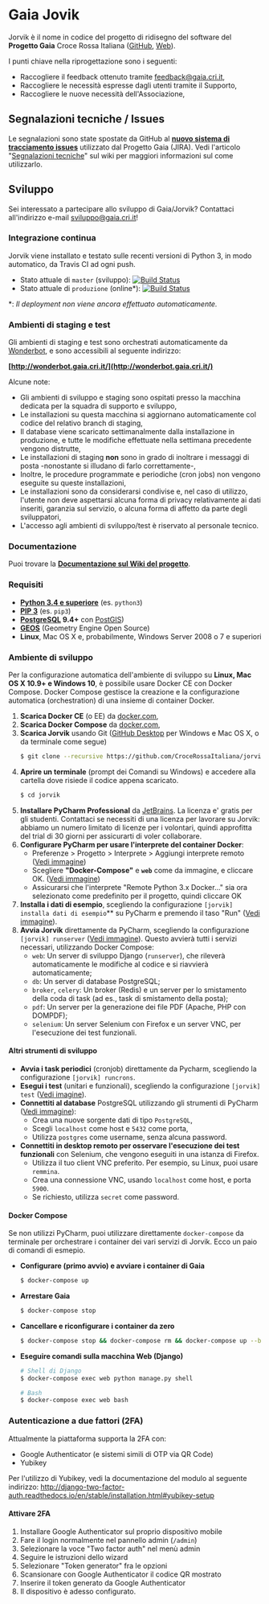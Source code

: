 # Gaia Jovik

Jorvik è il nome in codice del progetto di ridisegno del software del **Progetto Gaia** Croce Rossa Italiana
([GitHub](https://github.com/CroceRossaCatania/gaia), [Web](https://gaia.cri.it)).


I punti chiave nella riprogettazione sono i seguenti:
* Raccogliere il feedback ottenuto tramite <feedback@gaia.cri.it>,
* Raccogliere le necessità espresse dagli utenti tramite il Supporto,
* Raccogliere le nuove necessità dell'Associazione,

## Segnalazioni tecniche / Issues

Le segnalazioni sono state spostate da GitHub al [**nuovo sistema di tracciamento issues**](https://jira.gaia.cri.it/issues) utilizzato dal Progetto Gaia (JIRA). Vedi l'articolo "[Segnalazioni tecniche](https://github.com/CroceRossaItaliana/jorvik/wiki/Segnalazioni-tecniche)" sul wiki per maggiori informazioni sul come utilizzarlo.


## Sviluppo

Sei interessato a partecipare allo sviluppo di Gaia/Jorvik? Contattaci all'indirizzo e-mail <sviluppo@gaia.cri.it>!

### Integrazione continua

Jorvik viene installato e testato sulle recenti versioni di Python 3, in modo automatico, da Travis CI ad ogni push.

* Stato attuale di `master` (sviluppo): [![Build Status](https://travis-ci.org/CroceRossaItaliana/jorvik.svg?branch=master)](https://travis-ci.org/CroceRossaItaliana/jorvik)
* Stato attuale di `produzione` (online*): [![Build Status](https://travis-ci.org/CroceRossaItaliana/jorvik.svg?branch=produzione)](https://travis-ci.org/CroceRossaItaliana/jorvik)

\*: *Il deployment non viene ancora effettuato automaticamente.*


### Ambienti di staging e test

Gli ambienti di staging e test sono orchestrati automaticamente da [Wonderbot](https://github.com/CroceRossaItaliana/wonderbot), e sono accessibili al seguente indirizzo:

**[http://wonderbot.gaia.cri.it/](http://wonderbot.gaia.cri.it/)**

Alcune note:

* Gli ambienti di sviluppo e staging sono ospitati presso la macchina dedicata per la squadra di supporto e sviluppo,
* Le installazioni su questa macchina si aggiornano automaticamente col codice del relativo branch di staging,
* Il database viene scaricato settimanalmente dalla installazione in produzione, e tutte le modifiche effettuate nella settimana precedente vengono distrutte,
* Le installazioni di staging **non** sono in grado di inoltrare i messaggi di posta -nonostante si illudano di farlo correttamente-,
* Inoltre, le procedure programmate e periodiche (cron jobs) non vengono eseguite su queste installazioni,
* Le installazioni sono da considerarsi condivise e, nel caso di utilizzo, l'utente non deve aspettarsi alcuna forma di privacy relativamente ai dati inseriti, garanzia sul servizio, o alcuna forma di affetto da parte degli sviluppatori,
* L'accesso agli ambienti di sviluppo/test è riservato al personale tecnico.


### Documentazione

Puoi trovare la **[Documentazione sul Wiki del progetto](https://github.com/CroceRossaItaliana/jorvik/wiki)**.

### Requisiti

* **[Python 3.4 e superiore](https://www.python.org/downloads/)** (es. `python3`)
* **[PIP 3](https://www.python.org/downloads/)** (es. `pip3`)
* **[PostgreSQL](http://www.postgresql.org/) 9.4+** con [PostGIS](http://postgis.net/))
* **[GEOS](http://trac.osgeo.org/geos/)** (Geometry Engine Open Source)
* **Linux**, Mac OS X e, probabilmente, Windows Server 2008 o 7 e superiori

### Ambiente di sviluppo

Per la configurazione automatica dell'ambiente di sviluppo su **Linux, Mac OS X 10.9+ e Windows 10**, è possibile usare Docker CE con Docker Compose. Docker Compose gestisce la creazione e la configurazione automatica (orchestration) di una insieme di container Docker.


1. **Scarica Docker CE** (o EE) da [docker.com](https://www.docker.com/community-edition),
2. **Scarica Docker Compose** da [docker.com](https://docs.docker.com/compose/install/),
3. **Scarica Jorvik** usando Git ([GitHub Desktop](https://desktop.github.com/) per Windows e Mac OS X, o da terminale come segue)
    ```bash
    $ git clone --recursive https://github.com/CroceRossaItaliana/jorvik
    ```
4. **Aprire un terminale** (prompt dei Comandi su Windows) e accedere alla cartella dove risiede il codice appena scaricato.
   ```bash
   $ cd jorvik
   ```
5. **Installare PyCharm Professional** da [JetBrains](https://www.jetbrains.com/pycharm/). La licenza e' gratis per gli studenti. Contattaci se necessiti di una licenza per lavorare su Jorvik: abbiamo un numero limitato di licenze per i volontari, quindi approfitta del trial di 30 giorni per assicurarti di voler collaborare.
6. **Configurare PyCharm per usare l'interprete del container Docker**:
    * Preferenze > Progetto > Interprete > Aggiungi interprete remoto ([Vedi immagine](https://cloud.githubusercontent.com/assets/621062/10762277/4da18088-7cbd-11e5-924e-a2737d7783e1.png))
    * Scegliere **"Docker-Compose"** e **`web`** come da immagine, e cliccare OK. ([Vedi immagine](https://user-images.githubusercontent.com/621062/34888028-7a95f13e-f7c0-11e7-9eaa-e6bad16c7f51.png))
    * Assicurarsi che l'interprete "Remote Python 3.x Docker..." sia ora selezionato come predefinito per il progetto, quindi cliccare OK
7. **Installa i dati di esempio**, scegliendo la configurazione `[jorvik] installa dati di esempio`** su PyCharm e premendo il taso "Run" ([Vedi immagine](https://user-images.githubusercontent.com/621062/39449785-eaa78f0a-4cc0-11e8-8e0d-a6034d53ad31.png)).
8. **Avvia Jorvik** direttamente da PyCharm, scegliendo la configurazione `[jorvik] runserver`  ([Vedi immagine](https://user-images.githubusercontent.com/621062/39448999-c4bb7c40-4cbe-11e8-86be-4ba906ddc3ba.png)). Questo avvierà tutti i servizi necessari, utilizzando Docker Compose:
    * `web`: Un server di sviluppo Django (`runserver`), che rileverà automaticamente le modifiche al codice e si riavvierà automaticamente;
    * `db`: Un server di database PostgreSQL;
    * `broker`, `celery`: Un broker (Redis) e un server per lo smistamento della coda di task (ad es., task di smistamento della posta);
    * `pdf`: Un server per la generazione dei file PDF (Apache, PHP con DOMPDF);
    * `selenium`: Un server Selenium con Firefox e un server VNC, per l'esecuzione dei test funzionali.

#### Altri strumenti di sviluppo

* **Avvia i task periodici** (cronjob) direttamente da Pycharm, scegliendo la configurazione `[jorvik] runcrons`.
* **Esegui i test** (unitari e funzionali), scegliendo la configurazione `[jorvik] test` ([Vedi imagine](https://user-images.githubusercontent.com/621062/39449730-cbc0456e-4cc0-11e8-8b81-2fed10b9a028.png)).
* **Connettiti al database** PostgreSQL utilizzando gli strumenti di PyCharm ([Vedi immagine](https://user-images.githubusercontent.com/621062/39449692-b3264c4c-4cc0-11e8-951f-53db3a4a1648.png)):
  * Crea una nuove sorgente dati di tipo `PostgreSQL`,
  * Scegli `localhost` come host e `5432` come porta,
  * Utilizza `postgres` come username, senza alcuna password.
* **Connettiti in desktop remoto per osservare l'esecuzione dei test funzionali** con Selenium, che vengono eseguiti in una istanza di Firefox.
  * Utilizza il tuo client VNC preferito. Per esempio, su Linux, puoi usare `remmina`.
  * Crea una connessione VNC, usando `localhost` come host, e porta `5900`.
  * Se richiesto, utilizza `secret` come password.

#### Docker Compose

Se non utilizzi PyCharm, puoi utilizzare direttamente `docker-compose` da terminale
per orchestrare i container dei vari servizi di Jorvik. Ecco un paio di comandi di
esmepio.

* **Configurare (primo avvio) e avviare i container di Gaia**

    ```bash
    $ docker-compose up
    ```

* **Arrestare Gaia**
    ```bash
    $ docker-compose stop
    ```

* **Cancellare e riconfigurare i container da zero**

    ```bash
    $ docker-compose stop && docker-compose rm && docker-compose up --build
    ```

* **Eseguire comandi sulla macchina Web (Django)**

    ```bash
    # Shell di Django
    $ docker-compose exec web python manage.py shell

    # Bash
    $ docker-compose exec web bash
    ```

### Autenticazione a due fattori (2FA)

Attualmente la piattaforma supporta la 2FA con:

 * Google Authenticator (e sistemi simili di OTP via QR Code)
 * Yubikey
 
Per l'utilizzo di Yubikey, vedi la documentazione del modulo al seguente indirizzo:
http://django-two-factor-auth.readthedocs.io/en/stable/installation.html#yubikey-setup

#### Attivare 2FA

 1. Installare Google Authenticator sul proprio dispositivo mobile
 2.  Fare il login normalmente nel pannello admin (`/admin`)
 3. Selezionare la voce "Two factor auth" nel menù admin
 4. Seguire le istruzioni dello wizard
 5. Selezionare "Token generator" fra le opzioni
 6. Scansionare con Google Authenticator il codice QR mostrato
 7. Inserire il token generato da Google Authenticator
 8. Il dispositivo è adesso configurato.
 
